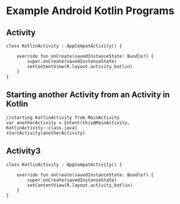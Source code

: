 # Example Android Kotlin Programs

## Activity
```
class KotlinActivity : AppCompatActivity() {

    override fun onCreate(savedInstanceState: Bundle?) {
        super.onCreate(savedInstanceState)
        setContentView(R.layout.activity_kotlin)
    }
}
```


## Starting another Activity from an Activity in Kotlin
```
//starting KotlinActivity from MainActivity
var anotherActivity = Intent(this@MainActivity, KotlinActivity::class.java)
startActivity(anotherActivity)
```

## Activity3
```
class KotlinActivity : AppCompatActivity() {

    override fun onCreate(savedInstanceState: Bundle?) {
        super.onCreate(savedInstanceState)
        setContentView(R.layout.activity_kotlin)
    }
}
```